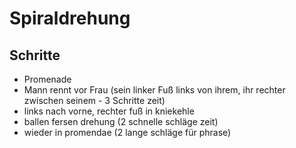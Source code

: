 
# Spiraldrehung

## Schritte

- Promenade
- Mann rennt vor Frau (sein linker Fuß links von ihrem, ihr rechter zwischen seinem - 3 Schritte zeit)
- links nach vorne, rechter fuß in kniekehle
- ballen fersen drehung (2 schnelle schläge zeit)
- wieder in promendae (2 lange schläge für phrase)
